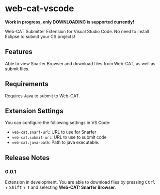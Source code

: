 # web-cat-vscode

**Work in progress, only DOWNLOADING is supported currently!**

Web-CAT Submitter Extension for Visual Studio Code. No need to install Eclipse to submit your CS projects!

## Features

Able to view Snarfer Browser and download files from Web-CAT, as well as submit files.

## Requirements

Requires Java to submit to Web-CAT.

## Extension Settings

You can configure the following settings in VS Code:

* `web-cat.snarf-url`: URL to use for Snarfer
* `web-cat.submit-url`: URL to use to submit code
* `web-cat.java-path`: Path to java executable.

## Release Notes

### 0.0.1

Extension in development. You are able to download files by pressing <kbd>Ctrl</kbd> + <kbd>Shift</kbd> + <kbd>T</kbd> and selecting **Web-CAT: Snarfer Browser**.